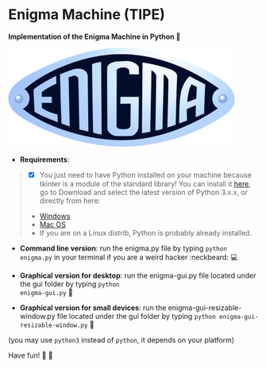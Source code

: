 # Enigma Machine (TIPE)

<b>Implementation of the Enigma Machine in Python :slot_machine: </b>

![alt tag](https://github.com/omnitrogen/enigma/blob/master/enigma_logo_1.png)


* **Requirements**:

> - [x] You just need to have Python installed on your machine because tkinter is a module of the standard library! You can install it [here](https://www.python.org/), go to Download and select the latest version of Python 3.x.x, or directly from here:
> - [Windows](https://www.python.org/ftp/python/3.6.1/python-3.6.1-amd64.exe)
> - [Mac OS](https://www.python.org/ftp/python/3.6.1/python-3.6.1-macosx10.6.pkg)
> - If you are on a Linux distrib, Python is probably already installed. 




* **Command line version**: run the enigma.py file by typing <code>python enigma.py</code> in your terminal if you are a weird hacker :neckbeard: :computer: 



* **Graphical version for desktop**: run the enigma-gui.py file located under the gui folder by typing <code>python enigma-gui.py</code> :tada:



* **Graphical version for small devices**: run the enigma-gui-resizable-window.py file located under the gui folder by typing <code>python enigma-gui-resizable-window.py</code> :hatching_chick:



(you may use <code>python3</code> instead of <code>python</code>, it depends on your platform) 



Have fun! :panda_face: :bamboo:
